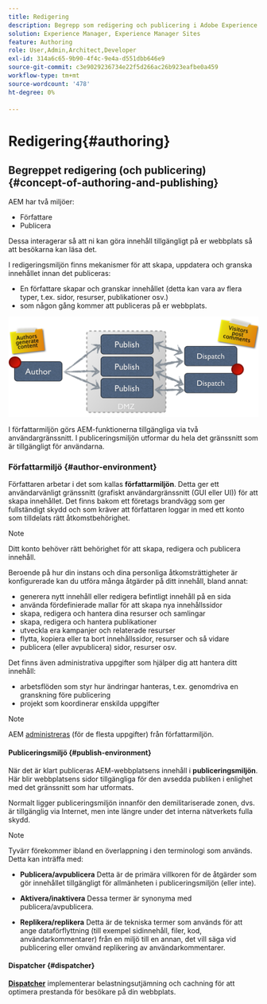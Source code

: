 ```yaml
---
title: Redigering
description: Begrepp som redigering och publicering i Adobe Experience Manager 6.5.
solution: Experience Manager, Experience Manager Sites
feature: Authoring
role: User,Admin,Architect,Developer
exl-id: 314a6c65-9b90-4f4c-9e4a-d551dbb646e9
source-git-commit: c3e9029236734e22f5d266ac26b923eafbe0a459
workflow-type: tm+mt
source-wordcount: '478'
ht-degree: 0%

---
```


# Redigering{#authoring}

## Begreppet redigering (och publicering) {#concept-of-authoring-and-publishing}

AEM har två miljöer:

* Författare
* Publicera

Dessa interagerar så att ni kan göra innehåll tillgängligt på er webbplats så att besökarna kan läsa det.

I redigeringsmiljön finns mekanismer för att skapa, uppdatera och granska innehållet innan det publiceras:

* En författare skapar och granskar innehållet (detta kan vara av flera typer, t.ex. sidor, resurser, publikationer osv.)
* som någon gång kommer att publiceras på er webbplats.

![Översikt över miljöer](assets/chlimage_1-132.png)

I författarmiljön görs AEM-funktionerna tillgängliga via två användargränssnitt. I publiceringsmiljön utformar du hela det gränssnitt som är tillgängligt för användarna.

### Författarmiljö {#author-environment}

Författaren arbetar i det som kallas **författarmiljön**. Detta ger ett användarvänligt gränssnitt (grafiskt användargränssnitt (GUI eller UI)) för att skapa innehållet. Det finns bakom ett företags brandvägg som ger fullständigt skydd och som kräver att författaren loggar in med ett konto som tilldelats rätt åtkomstbehörighet.

>[!NOTE]
>
>Ditt konto behöver rätt behörighet för att skapa, redigera och publicera innehåll.

Beroende på hur din instans och dina personliga åtkomsträttigheter är konfigurerade kan du utföra många åtgärder på ditt innehåll, bland annat:

* generera nytt innehåll eller redigera befintligt innehåll på en sida
* använda fördefinierade mallar för att skapa nya innehållssidor
* skapa, redigera och hantera dina resurser och samlingar
* skapa, redigera och hantera publikationer
* utveckla era kampanjer och relaterade resurser
* flytta, kopiera eller ta bort innehållssidor, resurser och så vidare
* publicera (eller avpublicera) sidor, resurser osv.

Det finns även administrativa uppgifter som hjälper dig att hantera ditt innehåll:

* arbetsflöden som styr hur ändringar hanteras, t.ex. genomdriva en granskning före publicering
* projekt som koordinerar enskilda uppgifter

>[!NOTE]
>
>AEM [administreras](/help/sites-administering/home.md) (för de flesta uppgifter) från författarmiljön.

#### Publiceringsmiljö {#publish-environment}

När det är klart publiceras AEM-webbplatsens innehåll i **publiceringsmiljön**. Här blir webbplatsens sidor tillgängliga för den avsedda publiken i enlighet med det gränssnitt som har utformats.

Normalt ligger publiceringsmiljön innanför den demilitariserade zonen, dvs. är tillgänglig via Internet, men inte längre under det interna nätverkets fulla skydd.

>[!NOTE]
>
>Tyvärr förekommer ibland en överlappning i den terminologi som används. Detta kan inträffa med:
>
>* **Publicera/avpublicera**
>  Detta är de primära villkoren för de åtgärder som gör innehållet tillgängligt för allmänheten i publiceringsmiljön (eller inte).
>
>* **Aktivera/inaktivera**
>  Dessa termer är synonyma med publicera/avpublicera.
>
>* **Replikera/replikera**
>  Detta är de tekniska termer som används för att ange dataförflyttning (till exempel sidinnehåll, filer, kod, användarkommentarer) från en miljö till en annan, det vill säga vid publicering eller omvänd replikering av användarkommentarer.
>

#### Dispatcher {#dispatcher}

**[Dispatcher](https://experienceleague.adobe.com/docs/experience-manager-dispatcher/using/dispatcher.html)** implementerar belastningsutjämning och cachning för att optimera prestanda för besökare på din webbplats.
